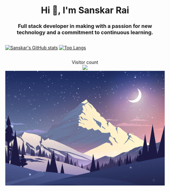 <h1 align = "center">Hi 👋, I'm Sanskar Rai</h1>
<h3 align = "center">Full stack developer in making with a passion for new technology and a commitment to continuous learning.

 
  
  
  
  
  
  ##
[![Sanskar's GitHub stats](https://github-readme-stats.vercel.app/api?username=TheSansySasy&theme=moltack)](https://github.com/TheSansySasy/github-readme-stats)
[![Top Langs](https://github-readme-stats.vercel.app/api/top-langs/?username=TheSansySasy&theme=moltack)](https://github.com/TheSansySasy/github-readme-stats)
  
##
<p align="center"> 
  Visitor count<br>
  <img src="https://profile-counter.glitch.me/TheSansySasy/count.svg" /><br>
<img align="center" src="https://github.com/TheSansySasy/TheSansySasy/blob/main/assets/91fc549c130f969b61afa9065ad2132d.gif"/>
 </p>
